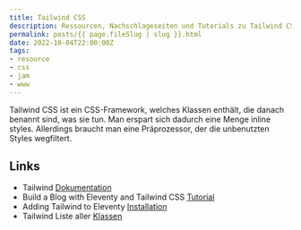 ```yaml
---
title: Tailwind CSS
description: Ressourcen, Nachschlageseiten und Tutorials zu Tailwind CSS.
permalink: posts/{{ page.fileSlug | slug }}.html
date: 2022-10-04T22:00:00Z
tags:
- resource
- css
- jam
- www
---
```

Tailwind CSS ist ein CSS-Framework, welches Klassen enthält, die danach benannt sind, 
was sie tun. Man erspart sich dadurch eine Menge inline styles. 
Allerdings braucht man eine Präprozessor, der die unbenutzten Styles wegfiltert. 

## Links

* Tailwind [Dokumentation](https://tailwindcss.com/docs)
* Build a Blog with Eleventy and Tailwind CSS [Tutorial](https://stubborncode.com/posts/build-a-blog-with-eleventy-and-tailwindcss-part-1/)
* Adding Tailwind to Eleventy [Installation](https://daily-dev-tips.com/posts/adding-tailwind-to-eleventy/)
* Tailwind Liste aller [Klassen](https://tailwind.build/classes)
